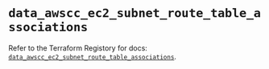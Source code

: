 # `data_awscc_ec2_subnet_route_table_associations`

Refer to the Terraform Registory for docs: [`data_awscc_ec2_subnet_route_table_associations`](https://registry.terraform.io/providers/hashicorp/awscc/0.70.0/docs/data-sources/ec2_subnet_route_table_associations).
